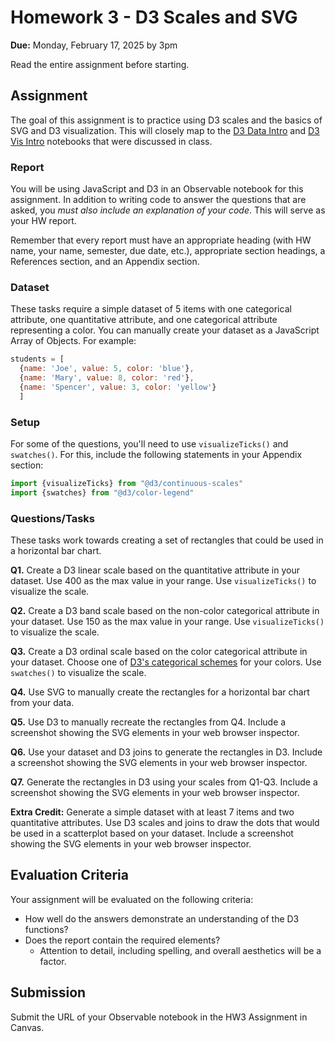 # Homework 3 - D3 Scales and SVG

**Due:** Monday, February 17, 2025 by 3pm

Read the entire assignment before starting.

## Assignment

The goal of this assignment is to practice using D3 scales and the basics of SVG and D3 visualization. This will closely map to the [D3 Data Intro](https://observablehq.com/@oducs-vis/d3-data-intro?collection=@oducs-vis/cs-725) and [D3 Vis Intro](https://observablehq.com/@oducs-vis/d3-vis-intro?collection=@oducs-vis/cs-725) notebooks that were discussed in class.

### Report

You will be using JavaScript and D3 in an Observable notebook for this assignment.  In addition to writing code to answer the questions that are asked, you *must also include an explanation of your code*.  This will serve as your HW report.

Remember that every report must have an appropriate heading (with HW name, your name, semester, due date, etc.), appropriate section headings, a References section, and an Appendix section.

### Dataset

These tasks require a simple dataset of 5 items with one categorical attribute, one quantitative attribute, and one categorical attribute representing a color. You can manually create your dataset as a JavaScript Array of Objects. For example:

```js
students = [
  {name: 'Joe', value: 5, color: 'blue'},
  {name: 'Mary', value: 8, color: 'red'},
  {name: 'Spencer', value: 3, color: 'yellow'}
  ]
```

### Setup

For some of the questions, you'll need to use `visualizeTicks()` and `swatches()`. For this, include the following statements in your Appendix section:
```js
import {visualizeTicks} from "@d3/continuous-scales"
import {swatches} from "@d3/color-legend"
```

### Questions/Tasks

These tasks work towards creating a set of rectangles that could be used in a horizontal bar chart.

**Q1.** Create a D3 linear scale based on the quantitative attribute in your dataset. Use 400 as the max value in your range. Use `visualizeTicks()` to visualize the scale.

**Q2.** Create a D3 band scale based on the non-color categorical attribute in your dataset. Use 150 as the max value in your range. Use `visualizeTicks()` to visualize the scale.

**Q3.** Create a D3 ordinal scale based on the color categorical attribute in your dataset. Choose one of [D3's categorical schemes](https://d3js.org/d3-scale-chromatic/categorical) for your colors. Use `swatches()` to visualize the scale.

**Q4.** Use SVG to manually create the rectangles for a horizontal bar chart from your data.

**Q5.** Use D3 to manually recreate the rectangles from Q4. Include a screenshot showing the SVG elements in your web browser inspector.

**Q6.** Use your dataset and D3 joins to generate the rectangles in D3. Include a screenshot showing the SVG elements in your web browser inspector.

**Q7.** Generate the rectangles in D3 using your scales from Q1-Q3. Include a screenshot showing the SVG elements in your web browser inspector.

**Extra Credit:** Generate a simple dataset with at least 7 items and two quantitative attributes. Use D3 scales and joins to draw the dots that would be used in a scatterplot based on your dataset. Include a screenshot showing the SVG elements in your web browser inspector.

## Evaluation Criteria

Your assignment will be evaluated on the following criteria:

* How well do the answers demonstrate an understanding of the D3 functions?
* Does the report contain the required elements?
  * Attention to detail, including spelling, and overall aesthetics will be a factor.

## Submission

Submit the URL of your Observable notebook in the HW3 Assignment in Canvas.
